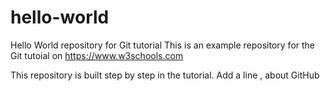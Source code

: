 # hello-world
Hello World repository for Git tutorial
This is an example repository for the Git tutoial on https://www.w3schools.com

This repository is built step by step in the tutorial.
Add a line , about GitHub
